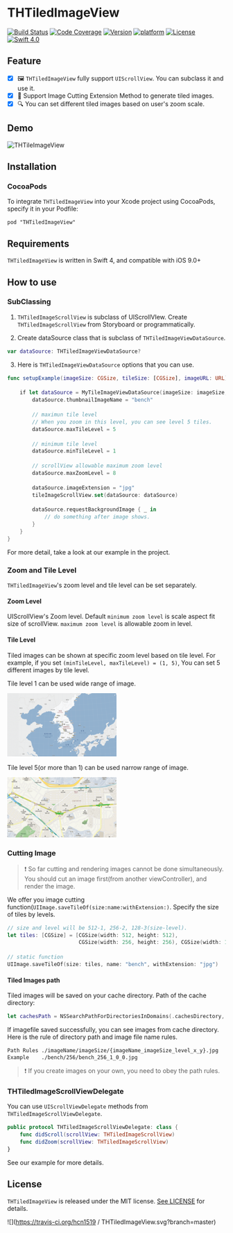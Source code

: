 #  THTiledImageView

[![Build Status](https://travis-ci.org/TileImageTeamiOS/THTiledImageView.svg?branch=master)](https://travis-ci.org/TileImageTeamiOS/THTiledImageView)
[![Code Coverage](https://codecov.io/gh/TileImageTeamiOS/THTiledImageView/branch/codecov-update/graphs/badge.svg)](https://github.com/TileImageTeamiOS/THTiledImageView)
[![Version](https://cocoapod-badges.herokuapp.com/v/THTiledImageView/badge.png)](https://github.com/TileImageTeamiOS/THTiledImageView)
[![platform](https://cocoapod-badges.herokuapp.com/p/THTiledImageView/badge.png)](https://github.com/TileImageTeamiOS/THTiledImageView)
[![License](https://cocoapod-badges.herokuapp.com/l/THTiledImageView/badge.png)](https://github.com/TileImageTeamiOS/THTiledImageView)
[![Swift 4.0](https://img.shields.io/badge/Swift-4.0-%23FB613C.svg)](https://developer.apple.com/swift/)


## Feature

- [x] 🖼 `THTiledImageView` fully support `UIScrollView`. You can subclass it and use it.
- [x] 🔪 Support Image Cutting Extension Method to generate tiled images.
- [x] 🔍 You can set different tiled images based on user's zoom scale.

## Demo

![THTileImageView](images/THTileImageView.gif)

## Installation

### CocoaPods

To integrate `THTiledImageView` into your Xcode project using CocoaPods, specify it in your Podfile:

```
pod "THTiledImageView"
```

## Requirements

`THTiledImageView` is written in Swift 4, and compatible with iOS 9.0+

## How to use

### SubClassing

1. `THTiledImageScrollView` is subclass of UIScrollVIew. Create `THTiledImageScrollView` from Storyboard or programmatically.


2. Create dataSource class that is subclass of `THTiledImageViewDataSource`.

```Swift
var dataSource: THTiledImageViewDataSource?
```


3. Here is `THTiledImageViewDataSource` options that you can use.

```Swift
func setupExample(imageSize: CGSize, tileSize: [CGSize], imageURL: URL) {

    if let dataSource = MyTileImageViewDataSource(imageSize: imageSize, tileSize: tileSize, imageURL: imageURL) {
        dataSource.thumbnailImageName = "bench"

        // maximun tile level
        // When you zoom in this level, you can see level 5 tiles.
        dataSource.maxTileLevel = 5

        // minimum tile level
        dataSource.minTileLevel = 1

        // scrollView allowable maximum zoom level
        dataSource.maxZoomLevel = 8

        dataSource.imageExtension = "jpg"
        tileImageScrollView.set(dataSource: dataSource)

        dataSource.requestBackgroundImage { _ in
            // do something after image shows.
        }
    }
}
```

For more detail, take a look at our example in the project.

### Zoom and Tile Level

`THTiledImageView`'s zoom level and tile level can be set separately.

#### Zoom Level

UIScrollView's Zoom level. Default `minimum zoom level` is scale aspect fit size of scrollView. `maximum zoom level` is allowable zoom in level.

#### Tile Level

Tiled images can be shown at specific zoom level based on tile level. For example, if you set `(minTileLevel, maxTileLevel) = (1, 5)`, You can set 5 different images by tile level.

Tile level 1 can be used wide range of image.

<img src="images/example_level_1.png" style="max-width: 50%">

Tile level 5(or more than 1) can be used narrow range of image.

<img src="images/example_level_5.png" style="max-width: 50%">


### Cutting Image

> ❗️ So far cutting and rendering images cannot be done simultaneously. You should cut an image first(from another viewController), and render the image.

We offer you image cutting function(`UIImage.saveTileOf(size:name:withExtension:)`. Specify the size of tiles by levels.

```Swift
// size and level will be 512-1, 256-2, 128-3(size-level).
let tiles: [CGSize] = [CGSize(width: 512, height: 512),
                       CGSize(width: 256, height: 256), CGSize(width: 128, height: 128)]

// static function
UIImage.saveTileOf(size: tiles, name: "bench", withExtension: "jpg")
```

#### Tiled Images path

Tiled images will be saved on your cache directory. Path of the cache directory:

```Swift
let cachesPath = NSSearchPathForDirectoriesInDomains(.cachesDirectory, .userDomainMask, true)[0] as String
```

If imagefile saved successfully, you can see images from cache directory. Here is the rule of directory path and image file name rules.

```
Path Rules ./imageName/imageSize/{imageName_imageSize_level_x_y}.jpg
Example    ./bench/256/bench_256_1_0_0.jpg
```

> ❗️ If you create images on your own, you need to obey the path rules.

### THTiledImageScrollViewDelegate

You can use `UIScrollViewDelegate` methods from `THTiledImageScrollViewDelegate`.

```Swift
public protocol THTiledImageScrollViewDelegate: class {
    func didScroll(scrollView: THTiledImageScrollView)
    func didZoom(scrollView: THTiledImageScrollView)
}
```

See our example for more details.

## License

`THTiledImageView` is released under the MIT license. [See LICENSE](https://github.com/TileImageTeamiOS/THTiledImageView/blob/master/LICENSE) for details.


![](https://travis-ci.org/hcn1519 / THTiledImageView.svg?branch=master)
